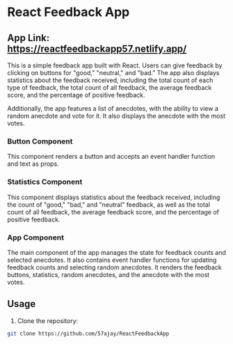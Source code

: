 # React Feedback App
## App Link: https://reactfeedbackapp57.netlify.app/

This is a simple feedback app built with React. Users can give feedback by clicking on buttons for "good," "neutral," and "bad." The app also displays statistics about the feedback received, including the total count of each type of feedback, the total count of all feedback, the average feedback score, and the percentage of positive feedback.

Additionally, the app features a list of anecdotes, with the ability to view a random anecdote and vote for it. It also displays the anecdote with the most votes.

### Button Component

This component renders a button and accepts an event handler function and text as props.

### Statistics Component

This component displays statistics about the feedback received, including the count of "good," "bad," and "neutral" feedback, as well as the total count of all feedback, the average feedback score, and the percentage of positive feedback.

### App Component

The main component of the app manages the state for feedback counts and selected anecdotes. It also contains event handler functions for updating feedback counts and selecting random anecdotes. It renders the feedback buttons, statistics, random anecdotes, and the anecdote with the most votes.

## Usage

1. Clone the repository:

```bash
git clone https://github.com/57ajay/ReactFeedbackApp


